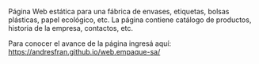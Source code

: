 Página Web estática para una fábrica de envases, etiquetas, bolsas plásticas, papel ecológico, etc.
La página contiene catálogo de productos, historia de la empresa, contactos, etc.

Para conocer el avance de la página ingresá aquí:
https://andresfran.github.io/web.empaque-sa/
